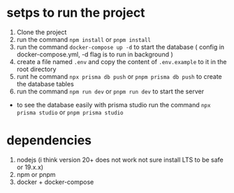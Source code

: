# setps to run the project
1. Clone the project
2. run the command `npm install` or `pnpm install`
3. run the command `docker-compose up -d` to start the database ( config in docker-compose.yml, -d flag is to run in background )
4. create a file named `.env` and copy the content of `.env.example` to it in the root directory
5. runt he command `npx prisma db push` or `pnpm prisma db push` to create the database tables
6. run the command `npm run dev` or `pnpm run dev` to start the server

- to see the database easily with prisma studio run the command `npx prisma studio` or `pnpm prisma studio`

# dependencies
1. nodejs (i think version 20+ does not work not sure install LTS to be safe or 19.x.x)
2. npm or pnpm
3. docker + docker-compose
